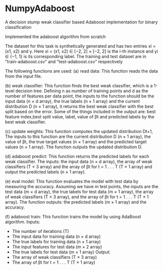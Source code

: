 # NumpyAdaboost
A decision stump weak classifier based Adaboost implementation for binary classification

Implemented the adaboost algorithm from scratch

The dataset for this task is synthetically generated and has two entries xi = (x1, x2) and y. Here xi =
(x1, x2) ∈ [−2, 2] × [−2, 2] is the i-th instance and yi ∈ {−1, 1} is its corresponding label. The training and
test dataset are in ”train-adaboost.csv” and ”test-adaboost.csv” respectively

The following functions are used:
(a) read data: This function reads the data from the input file.

(b) weak classifier: This function finds the best weak classifier, which is a 1-level decision tree.
Defining n as number of training points and d as the number of features per data point, the
inputs to the function should be the input data (n × d array), the true labels (n × 1 array) and
the current distribution D (n × 1 array), it returns the best weak classifier with the
best split based on the error. Some of the things included in the output are: best feature
index,best split value, label, value of βt and predicted labels by the best weak classifier.

(c) update weights: This function computes the updated distribution Dt+1, The inputs to this
function are the current distribution D (n × 1 array), the value of βt, the true target values
(n × 1 array) and the predicted target values (n × 1 array). The function outputs the
updated distribution D.

(d) adaboost predict: This function returns the predicted labels for each weak classifier. The
inputs: the input data (n × d array), the array of weak classifiers (T × 3 array) and the array of
βt for t = 1 . . . T (T × 1 array) and output the predicted labels (n × 1 array).

(e) eval model: This function evaluates the model with test data by measuring the accuracy. Assuming we have m test points, the inputs are the test data (m × d array), the true labels for test data (m × 1 array), the array of weak classifiers (T × 3 array), and the array of βt for
t = 1 . . . T (T × 1 array). The function outputs: the predicted labels (m × 1 array) and the
accuracy.

(f) adaboost train: This function trains the model by using AdaBoost algorithm.
Inputs:
- The number of iterations (T)
- The input data for training data (n × d array)
- The true labels for training data (n × 1 array)
- The input features for test data (m × 2 array)
- The true labels for test data (m × 1 array)
Output:
- The array of weak classifiers (T × 3 array)
- The array of βt for t = 1 . . . T (T × 1 array)
